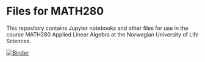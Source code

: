 # Files for MATH280

This repository contains Jupyter notebooks and other files for use in the course MATH280 Applied Linear Algebra at the Norwegian University of Life Sciences.

[![Binder](https://mybinder.org/badge_logo.svg)](https://mybinder.org/v2/gh/bogfjellmo/nmbu-math-280-env/HEAD?urlpath=git-pull?repo=https://github.com/bogfjellmo/nmbu-math280)
